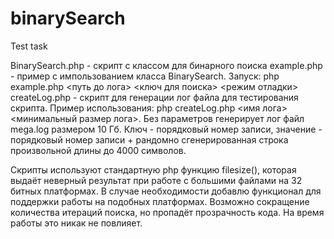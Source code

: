 # binarySearch
Test task

BinarySearch.php - скрипт с классом для бинарного поиска
example.php - пример с импользованием класса BinarySearch. Запуск: php example.php <путь до лога> <ключ для поиска> <режим отладки>
createLog.php - скрипт для генерации лог файла для тестирования скрипта. Пример использования: php createLog.php <имя лога> <минимальный размер лога>. Без параметров генерирует лог файл mega.log размером 10 Гб. Ключ - порядковый номер записи, значение - порядковый номер записи + рандомно сгенерированная строка произвольной длины до 4000 символов.

Скрипты используют стандартную php функцию filesize(), которая выдаёт неверный результат при работе с большими файлами на 32 битных платформах. В случае необходимости добавлю функционал для поддержки работы на подобных платформах.
Возможно сокращение количества итераций поиска, но пропадёт прозрачность кода. На время работы это никак не повлияет.
